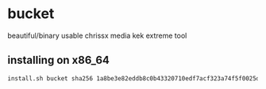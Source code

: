 # bucket

beautiful/binary usable chrissx media kek extreme tool

## installing on x86\_64

```sh
install.sh bucket sha256 1a8be3e82eddb8c0b43320710edf7acf323a74f5f0025d96350d63e87b7f12ef https://github.com/pixelcmtd/bucket/releases/download/5/bucket-x86
```
